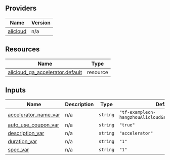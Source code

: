 <!-- BEGIN_TF_DOCS -->
## Providers

| Name | Version |
|------|---------|
| <a name="provider_alicloud"></a> [alicloud](#provider\_alicloud) | n/a |

## Resources

| Name | Type |
|------|------|
| [alicloud_ga_accelerator.default](https://registry.terraform.io/providers/hashicorp/alicloud/latest/docs/resources/ga_accelerator) | resource |

## Inputs

| Name | Description | Type | Default | Required |
|------|-------------|------|---------|:--------:|
| <a name="input_accelerator_name_var"></a> [accelerator\_name\_var](#input\_accelerator\_name\_var) | n/a | `string` | `"tf-examplecn-hangzhouAlicloudGaAccelerator78390"` | no |
| <a name="input_auto_use_coupon_var"></a> [auto\_use\_coupon\_var](#input\_auto\_use\_coupon\_var) | n/a | `string` | `"true"` | no |
| <a name="input_description_var"></a> [description\_var](#input\_description\_var) | n/a | `string` | `"accelerator"` | no |
| <a name="input_duration_var"></a> [duration\_var](#input\_duration\_var) | n/a | `string` | `"1"` | no |
| <a name="input_spec_var"></a> [spec\_var](#input\_spec\_var) | n/a | `string` | `"1"` | no |
<!-- END_TF_DOCS -->    